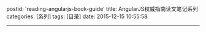 postid: 'reading-angularjs-book-guide'
title: AngularJS权威指南读文笔记系列
categories: [系列]
tags: [目录]
date: 2015-12-15 10:55:58

---




